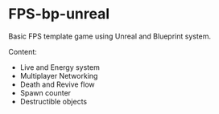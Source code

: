 # FPS-bp-unreal
Basic FPS template game using Unreal and Blueprint system.

Content:
* Live and Energy system
* Multiplayer Networking
* Death and Revive flow
* Spawn counter
* Destructible objects 

